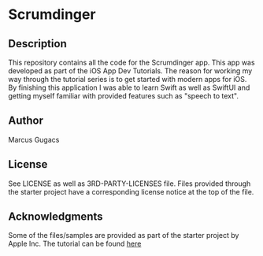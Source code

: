 #  Scrumdinger


## Description

This repository contains all the code for the Scrumdinger app. This app was developed as part of the iOS App Dev Tutorials.
The reason for working my way through the tutorial series is to get started with modern apps for iOS.
By finishing this application I was able to learn Swift as well as SwiftUI and getting myself familiar with provided features such as "speech to text".

## Author
Marcus Gugacs

## License
See LICENSE as well as 3RD-PARTY-LICENSES file.
Files provided through the starter project have a corresponding license notice at the top of the file. 

## Acknowledgments
Some of the files/samples are provided as part of the starter project by Apple Inc.
The tutorial can be found [here](https://developer.apple.com/tutorials/app-dev-training)
